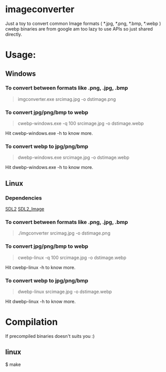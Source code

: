 # imageconverter
Just a toy to convert common Image formats ( *.jpg, *.png, *.bmp, *.webp )
cwebp binaries are from google am too lazy to use APIs so just shared directly.

# Usage:
## Windows

### To convert between formats like .png, .jpg, .bmp
> imgconverter.exe srcimag.jpg -o dstimage.png

### To convert jpg/png/bmp to webp
>cwebp-windows.exe -q 100 srcimage.jpg -o dstimage.webp

Hit cwebp-windows.exe -h to know more.

### To convert webp to jpg/png/bmp
>dwebp-windows.exe srcimage.jpg -o dstimage.webp

Hit dwebp-windows.exe -h to know more.

## Linux
### Dependencies
[SDL2](https://wiki.libsdl.org/Installation) [SDL2_Image](https://www.libsdl.org/projects/SDL_image/)

### To convert between formats like .png, .jpg, .bmp
> ./imgconverter srcimag.jpg -o dstimage.png

### To convert jpg/png/bmp to webp
>cwebp-linux -q 100 srcimage.jpg -o dstimage.webp

Hit cwebp-linux -h to know more.

### To convert webp to jpg/png/bmp
>dwebp-linux srcimage.jpg -o dstimage.webp

Hit dwebp-linux -h to know more.

# Compilation
If precompiled binaries doesn't suits you :)
## linux
$ make
